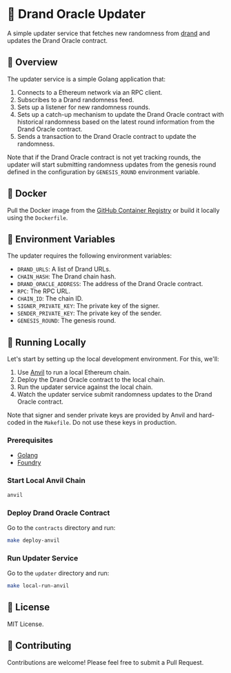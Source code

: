 # 🎲 Drand Oracle Updater

A simple updater service that fetches new randomness from [drand](https://drand.love) and updates the Drand Oracle contract.

## 📖 Overview

The updater service is a simple Golang application that:

1. Connects to a Ethereum network via an RPC client.
2. Subscribes to a Drand randomness feed.
3. Sets up a listener for new randomness rounds.
4. Sets up a catch-up mechanism to update the Drand Oracle contract with historical randomness based on the latest round information from the Drand Oracle contract.
5. Sends a transaction to the Drand Oracle contract to update the randomness.

Note that if the Drand Oracle contract is not yet tracking rounds, the updater will start submitting randomness updates from the genesis round defined in the configuration by `GENESIS_ROUND` environment variable.

## 🐳 Docker

Pull the Docker image from the [GitHub Container Registry](https://github.com/orgs/Galxe/packages?repo_name=drand-oracle) or build it locally using the `Dockerfile`.

## 🚀 Environment Variables

The updater requires the following environment variables:

- `DRAND_URLS`: A list of Drand URLs.
- `CHAIN_HASH`: The Drand chain hash.
- `DRAND_ORACLE_ADDRESS`: The address of the Drand Oracle contract.
- `RPC`: The RPC URL.
- `CHAIN_ID`: The chain ID.
- `SIGNER_PRIVATE_KEY`: The private key of the signer.
- `SENDER_PRIVATE_KEY`: The private key of the sender.
- `GENESIS_ROUND`: The genesis round.

## 🕺 Running Locally

Let's start by setting up the local development environment. For this, we'll:

1. Use [Anvil](https://book.getfoundry.sh/anvil/) to run a local Ethereum chain.
2. Deploy the Drand Oracle contract to the local chain.
3. Run the updater service against the local chain.
4. Watch the updater service submit randomness updates to the Drand Oracle contract.

Note that signer and sender private keys are provided by Anvil and hard-coded in the `Makefile`. Do not use these keys in production.

### Prerequisites

- [Golang](https://go.dev/dl/)
- [Foundry](https://book.getfoundry.sh/getting-started/)

### Start Local Anvil Chain

```bash
anvil
```

### Deploy Drand Oracle Contract

Go to the `contracts` directory and run:

```bash
make deploy-anvil
```

### Run Updater Service

Go to the `updater` directory and run:

```bash
make local-run-anvil
```

## 📄 License

MIT License.

## 🤝 Contributing

Contributions are welcome! Please feel free to submit a Pull Request.
